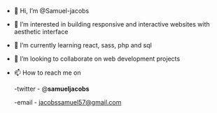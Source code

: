 - 👋 Hi, I’m @Samuel-jacobs
- 👀 I’m interested in building responsive and interactive websites with aesthetic interface
- 🌱 I’m currently learning react, sass, php and sql
- 💞️ I’m looking to collaborate on web development projects
- 📫 How to reach me on

    -twitter - @__samueljacobs__
    
    
    -email - jacobssamuel57@gmail.com

<!---
Samuel-jacobs/Samuel-jacobs is a ✨ special ✨ repository because its `README.md` (this file) appears on your GitHub profile.
You can click the Preview link to take a look at your changes.
--->
